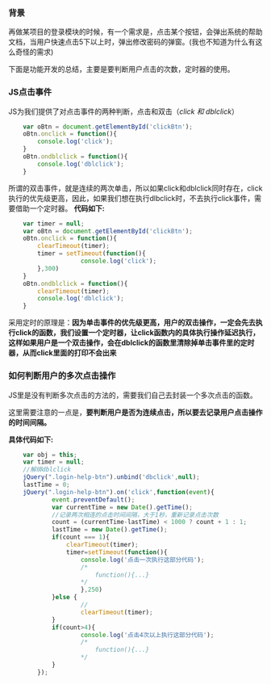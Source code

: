 ### 背景
再做某项目的登录模块的时候，有一个需求是，点击某个按钮，会弹出系统的帮助文档，当用户快速点击5下以上时，弹出修改密码的弹窗。(我也不知道为什么有这么奇怪的需求)

下面是功能开发的总结，主要是要判断用户点击的次数，定时器的使用。
### JS点击事件
JS为我们提供了对点击事件的两种判断，点击和双击（*click 和 dblclick*）
```javascript
	var oBtn = document.getElementById('clickBtn');
	oBtn.onclick = function(){
		console.log('click');
	}
	oBtn.ondblclick = function(){
		console.log('dblclick');
	}
```
所谓的双击事件，就是连续的两次单击，所以如果click和dblclick同时存在，click执行的优先级更高，因此，如果我们想在执行dlbclick时，不去执行click事件，需要借助一个定时器。
**代码如下:**
```javascript
	var timer = null;
	var oBtn = document.getElementById('clickBtn');
	oBtn.onclick = function(){
		clearTimeout(timer);
		timer = setTimeout(function(){
					console.log('click');
		},300)
	}
	oBtn.ondblclick = function(){
		clearTimeout(timer);
		console.log('dblclick');
	}
```
采用定时的原理是：**因为单击事件的优先级更高，用户的双击操作，一定会先去执行click的函数，我们设置一个定时器，让click函数内的具体执行操作延迟执行，这样如果用户是一个双击操作，会在dblclick的函数里清除掉单击事件里的定时器，从而click里面的打印不会出来**
### 如何判断用户的多次点击操作
JS里是没有判断多次点击的方法的，需要我们自己去封装一个多次点击的函数。

这里需要注意的一点是，**要判断用户是否为连续点击，所以要去记录用户点击操作的时间间隔。**

**具体代码如下:**
```javascript
    var obj = this;
    var timer = null;
	//解绑dblclick
    jQuery(".login-help-btn").unbind('dbclick',null);
    lastTime = 0;
    jQuery(".login-help-btn").on('click',function(event){
            event.preventDefault();
            var currentTime = new Date().getTime();
			//记录两次相连的点击时间间隔，大于1秒，重新记录点击次数
            count = (currentTime-lastTime) < 1000 ? count + 1 : 1;
            lastTime = new Date().getTime();
            if(count === 1){
                clearTimeout(timer);
                timer=setTimeout(function(){
                    console.log('点击一次执行这部分代码');
					/*
						function(){...}
					*/
                    },250)
            }else {
					//
                    clearTimeout(timer);
            }
            if(count>4){
				    console.log('点击4次以上执行这部分代码');
                    /*
						function(){...}
					*/
            }
        });
```